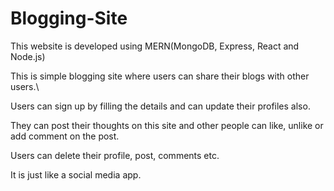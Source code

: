 # Blogging-Site
This website is developed using MERN(MongoDB, Express, React and Node.js)

This is simple blogging site where users can share their blogs with other users.\

Users can sign up by filling the details and can update their profiles also.

They can post their thoughts on this site and other people can like, unlike or add comment on the post.

Users can delete their profile, post, comments etc.

It is just like a social media app.
